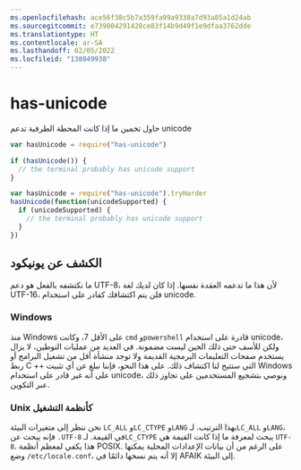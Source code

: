 ```yaml
---
ms.openlocfilehash: ace56f38c5b7a359fa99a9338a7d93a85a1d24ab
ms.sourcegitcommit: e739004291428ce83f14b9d49f1e9dfaa3762dde
ms.translationtype: HT
ms.contentlocale: ar-SA
ms.lasthandoff: 02/05/2022
ms.locfileid: "138049938"
---
```

<a name="has-unicode"></a>has-unicode
===========

حاول تخمين ما إذا كانت المحطة الطرفية تدعم unicode

```javascript
var hasUnicode = require("has-unicode")

if (hasUnicode()) {
  // the terminal probably has unicode support
}
```
```javascript
var hasUnicode = require("has-unicode").tryHarder
hasUnicode(function(unicodeSupported) {
  if (unicodeSupported) {
    // the terminal probably has unicode support
  }
})
```

## <a name="detecting-unicode"></a>الكشف عن يونيكود

ما نكتشفه بالفعل هو دعم UTF-8، لأن هذا ما تدعمه العقدة نفسها.
إذا كان لديك لغة UTF-16، فلن يتم اكتشافك كقادر على استخدام unicode.

### <a name="windows"></a>Windows

منذ Windows على الأقل 7، وكانت `cmd` و`powershell` قادرة على استخدام unicode، ولكن للأسف حتى ذلك الحين ليست مضمونة. في العديد من عمليات التوطين، لا يزال يستخدم صفحات التعليمات البرمجية القديمة ولا توجد منشأة أقل من تشغيل البرامج أو ربط C ++ التي ستتيح لنا اكتشاف ذلك. على هذا النحو، فإننا نبلغ عن أي تثبيت Windows على أنه غير قادر على استخدام unicode، ونوصي بتشجيع المستخدمين على تجاوز ذلك عبر التكوين.

### <a name="unix-like-operating-systems"></a>Unix كأنظمة التشغيل

نحن ننظر إلى متغيرات البيئة `LC_ALL` و`LC_CTYPE` و`LANG` بهذا الترتيب.  لـ`LC_ALL` و`LANG`، فإنه يبحث عن `.UTF-8` في القيمة. لـ`LC_CTYPE` يبحث لمعرفة ما إذا كانت القيمة هي `UTF-8`.  هذا يكفي لمعظم أنظمة POSIX.  على الرغم من أن بيانات الإعدادات المحلية يمكنها وضع `/etc/locale.conf`، إلا أنه يتم نسخها دائمًا في AFAIK إلى البيئة.

